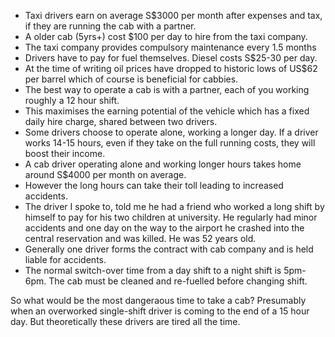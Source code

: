 * Taxi drivers earn on average S$3000 per month after expenses and tax, if they are running the cab with a partner.
* A older cab (5yrs+) cost $100 per day to hire from the taxi company.
* The taxi company provides compulsory maintenance every 1.5 months
* Drivers have to pay for fuel themselves. Diesel costs S$25-30 per day. 
* At the time of writing oil prices have dropped to historic lows of US$62 per barrel which of course is beneficial for cabbies.
* The best way to operate a cab is with a partner, each of you working roughly a 12 hour shift.
* This maximises the earning potential of the vehicle which has a fixed daily hire charge, shared between two drivers.
* Some drivers choose to operate alone, working a longer day. If a driver works 14-15 hours, even if they take on the full running costs, they will boost their income.
* A cab driver operating alone and working longer hours takes home around S$4000 per month on average.
* However the long hours can take their toll leading to increased accidents.
* The driver I spoke to, told me he had a friend who worked a long shift by himself to pay for his two children at university. He regularly had minor accidents and one day on the way to the airport he crashed into the central reservation and was killed. He was 52 years old.
* Generally one driver forms the contract with cab company and is held liable for accidents. 
* The normal switch-over time from a day shift to a night shift is 5pm-6pm. The cab must be cleaned and re-fuelled before changing shift.

So what would be the most dangeraous time to take a cab? Presumably when an overworked single-shift driver is coming to the end of a 15 hour day. But theoretically these drivers are tired all the time.
